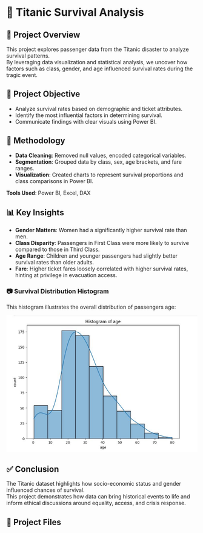 # 🚢 Titanic Survival Analysis

## 🌊 Project Overview
This project explores passenger data from the Titanic disaster to analyze survival patterns.  
By leveraging data visualization and statistical analysis, we uncover how factors such as class, gender, and age influenced survival rates during the tragic event.

## 🎯 Project Objective
- Analyze survival rates based on demographic and ticket attributes.
- Identify the most influential factors in determining survival.
- Communicate findings with clear visuals using Power BI.

## 🧠 Methodology
- **Data Cleaning**: Removed null values, encoded categorical variables.
- **Segmentation**: Grouped data by class, sex, age brackets, and fare ranges.
- **Visualization**: Created charts to represent survival proportions and class comparisons in Power BI.

**Tools Used**: Power BI, Excel, DAX

## 📊 Key Insights
- **Gender Matters**: Women had a significantly higher survival rate than men.
- **Class Disparity**: Passengers in First Class were more likely to survive compared to those in Third Class.
- **Age Range**: Children and younger passengers had slightly better survival rates than older adults.
- **Fare**: Higher ticket fares loosely correlated with higher survival rates, hinting at privilege in evacuation access.

### 📷 Survival Distribution Histogram
This histogram illustrates the overall distribution of passengers age:

![Survival Histogram showing overall age distribution](histogram.JPG)

## ✅ Conclusion
The Titanic dataset highlights how socio-economic status and gender influenced chances of survival.  
This project demonstrates how data can bring historical events to life and inform ethical discussions around equality, access, and crisis response.

## 📁 Project Files
